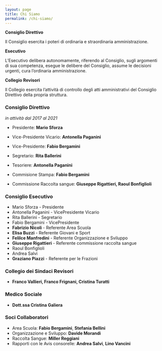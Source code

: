 ```yaml
---
layout: page
title: Chi Siamo
permalink: /chi-siamo/
---
```

**Consiglio Direttivo**

Il Consiglio esercita i poteri di ordinaria e straordinaria amministrazione.

**Esecutivo**

L’Esecutivo delibera autonomamente, riferendo al Consiglio, sugli argomenti di sua competenza, esegue le delibere del Consiglio, assume le decisioni urgenti,  cura l’ordinaria amministrazione.

**Collegio Revisori**

Il Collegio esercita l’attività di controllo degli atti amministrativi del Consiglio Direttivo della propria struttura.

### Consiglio Direttivo
*in attività dal 2017 al 2021*

* Presidente: **Mario Sforza**
* Vice-Presidente Vicario: **Antonella Paganini**
* Vice-Presidente: **Fabio Bergamini**
* Segretario: **Rita Ballerini**
* Tesoriere: **Antonella Paganini**

* Commisione Stampa: **Fabio Bergamini**
* Commissione Raccolta sangue: **Giuseppe Rigattieri, Raoul Bonfiglioli**

### Consiglio Esecutivo
* Mario Sforza - Presidente
* Antonella Paganini - VicePresidente Vicario
* Rita Ballerini - Segretario
* Fabio Bergamini - VicePresidente
* **Fabrizio Nicoli** - Referente Area Scuola
* **Elisa Buzzi** - Referente Giovani e Sport
* **Felilce Manfredini** - Referente Organizzazione e Sviluppo
* **Giuseppe Rigattieri** - Referente commissione raccolta sangue
* Raoul Bonfiglioli
* Andrea Salvi
* **Graziano Piazzi** - Referente per le Frazioni

### Collegio dei Sindaci Revisori 
* **Franco Vallieri, Franco Frignani, Cristina Turatti**

### Medico Sociale 
* **Dott.ssa Cristina Galiera**	

### Soci Collaboratori

* Area Scuola: **Fabio Bergamini**, **Stefania Bellini**
* Organizzazione e Sviluppo: **Davide Morandi**
* Raccolta Sangue: **Miller Reggiani**
* Rapporti con le Avis consorelle: **Andrea Salvi**, **Lino Vancini**
